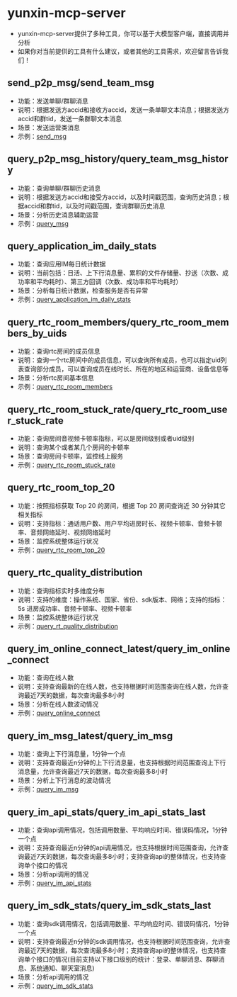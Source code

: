 
# yunxin-mcp-server

* yunxin-mcp-server提供了多种工具，你可以基于大模型客户端，直接调用并分析  
* 如果你对当前提供的工具有什么建议，或者其他的工具需求，欢迎留言告诉我们！

## send_p2p_msg/send_team_msg

* 功能：发送单聊/群聊消息
* 说明：根据发送方accid和接收方accid，发送一条单聊文本消息；根据发送方accid和群tid，发送一条群聊文本消息
* 场景：发送运营类消息
* 示例：[send_msg](samples/send_msg.md)

## query_p2p_msg_history/query_team_msg_history

* 功能：查询单聊/群聊历史消息
* 说明：根据发送方accid和接受方accid，以及时间戳范围，查询历史消息；根据accid和群tid，以及时间戳范围，查询群聊历史消息
* 场景：分析历史消息辅助运营
* 示例：[query_msg](samples/query_msg.md)

## query_application_im_daily_stats

* 功能：查询应用IM每日统计数据
* 说明：当前包括：日活、上下行消息量、累积的文件存储量、抄送（次数、成功率和平均耗时）、第三方回调（次数、成功率和平均耗时）
* 场景：分析每日统计数据，检查服务是否有异常
* 示例：[query_application_im_daily_stats](samples/query_application_im_daily_stats.md)

## query_rtc_room_members/query_rtc_room_members_by_uids

* 功能：查询rtc房间的成员信息
* 说明：查询一个rtc房间中的成员信息，可以查询所有成员，也可以指定uid列表查询部分成员，可以查询成员在线时长、所在的地区和运营商、设备信息等
* 场景：分析rtc房间基本信息
* 示例：[query_rtc_room_members](samples/query_rtc_room_members.md)

## query_rtc_room_stuck_rate/query_rtc_room_user_stuck_rate

* 功能：查询房间音视频卡顿率指标，可以是房间级别或者uid级别
* 说明：查询某个或者某几个房间的卡顿率
* 场景：查询房间卡顿率，监控线上服务
* 示例：[query_rtc_room_stuck_rate](samples/query_rtc_room_stuck_rate.md)

## query_rtc_room_top_20

* 功能：按照指标获取 Top 20 的房间，根据 Top 20 房间查询近 30 分钟其它相关指标
* 说明：支持指标：通话用户数、用户平均进房时长、视频卡顿率、音频卡顿率、音频网络延时、视频网络延时
* 场景：监控系统整体运行状况
* 示例：[query_rtc_room_top_20](samples/query_rtc_room_top_20.md)

## query_rtc_quality_distribution

* 功能：查询指标实时多维度分布
* 说明：支持的维度：操作系统、国家、省份、sdk版本、网络；支持的指标：5s 进房成功率、音频卡顿率、视频卡顿率
* 场景：监控系统整体运行状况
* 示例：[query_rt_quality_distribution](samples/query_rt_quality_distribution.md)

## query_im_online_connect_latest/query_im_online_connect

* 功能：查询在线人数
* 说明：支持查询最新的在线人数，也支持根据时间范围查询在线人数，允许查询最近7天的数据，每次查询最多8小时
* 场景：分析在线人数波动情况
* 示例：[query_online_connect](samples/query_online_connect.md)

## query_im_msg_latest/query_im_msg

* 功能：查询上下行消息量，1分钟一个点
* 说明：支持查询最近n分钟的上下行消息量，也支持根据时间范围查询上下行消息量，允许查询最近7天的数据，每次查询最多8小时
* 场景：分析上下行消息的波动情况
* 示例：[query_im_msg](samples/query_im_msg.md)

## query_im_api_stats/query_im_api_stats_last

* 功能：查询api调用情况，包括调用数量、平均响应时间、错误码情况，1分钟一个点
* 说明：支持查询最近n分钟的api调用情况，也支持根据时间范围查询，允许查询最近7天的数据，每次查询最多8小时；支持查询api的整体情况，也支持查询单个接口的情况
* 场景：分析api调用的情况
* 示例：[query_im_api_stats](samples/query_im_api_stats.md)

## query_im_sdk_stats/query_im_sdk_stats_last

* 功能：查询sdk调用情况，包括调用数量、平均响应时间、错误码情况，1分钟一个点
* 说明：支持查询最近n分钟的sdk调用情况，也支持根据时间范围查询，允许查询最近7天的数据，每次查询最多8小时；支持查询api的整体情况，也支持查询单个接口的情况(目前支持以下接口级别的统计：登录、单聊消息、群聊消息、系统通知、聊天室消息)
* 场景：分析api调用的情况
* 示例：[query_im_sdk_stats](samples/query_im_sdk_stats.md)